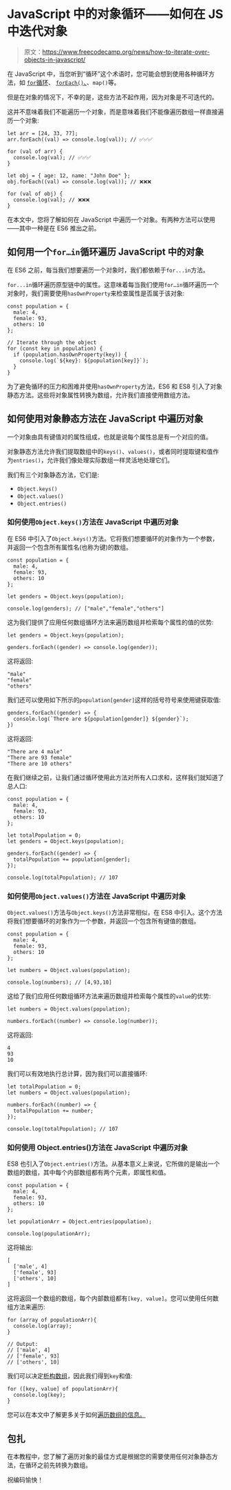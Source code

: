 # JavaScript 中的对象循环——如何在 JS 中迭代对象

> 原文：<https://www.freecodecamp.org/news/how-to-iterate-over-objects-in-javascript/>

在 JavaScript 中，当您听到“循环”这个术语时，您可能会想到使用各种循环方法，如 [`for`循环](https://www.freecodecamp.org/news/javascript-for-loops/)、 [`forEach()`、](https://www.freecodecamp.org/news/javascript-foreach-js-array-for-each-example/)、`map()`等。

但是在对象的情况下，不幸的是，这些方法不起作用，因为对象是不可迭代的。

这并不意味着我们不能遍历一个对象，而是意味着我们不能像遍历数组一样直接遍历一个对象:

```
let arr = [24, 33, 77];
arr.forEach((val) => console.log(val)); // ✅✅✅

for (val of arr) {
  console.log(val); // ✅✅✅
}

let obj = { age: 12, name: "John Doe" };
obj.forEach((val) => console.log(val)); // ❌❌❌

for (val of obj) {
  console.log(val); // ❌❌❌
} 
```

在本文中，您将了解如何在 JavaScript 中遍历一个对象。有两种方法可以使用——其中一种是在 ES6 推出之前。

## 如何用一个`for…in`循环遍历 JavaScript 中的对象

在 ES6 之前，每当我们想要遍历一个对象时，我们都依赖于`for...in`方法。

`for...in`循环遍历原型链中的属性。这意味着每当我们使用`for…in`循环遍历一个对象时，我们需要使用`hasOwnProperty`来检查属性是否属于该对象:

```
const population = {
  male: 4,
  female: 93,
  others: 10
};

// Iterate through the object
for (const key in population) {
  if (population.hasOwnProperty(key)) {
    console.log(`${key}: ${population[key]}`);
  }
} 
```

为了避免循环的压力和困难并使用`hasOwnProperty`方法，ES6 和 ES8 引入了对象静态方法。这些将对象属性转换为数组，允许我们直接使用数组方法。

## 如何使用对象静态方法在 JavaScript 中遍历对象

一个对象由具有键值对的属性组成，也就是说每个属性总是有一个对应的值。

对象静态方法允许我们提取数组中的`keys()`、`values()`，或者同时提取键和值作为`entries()`，允许我们像处理实际数组一样灵活地处理它们。

我们有三个对象静态方法，它们是:

*   `Object.keys()`
*   `Object.values()`
*   `Object.entries()`

### 如何使用`Object.keys()`方法在 JavaScript 中遍历对象

在 ES6 中引入了`Object.keys()`方法。它将我们想要循环的对象作为一个参数，并返回一个包含所有属性名(也称为键)的数组。

```
const population = {
  male: 4,
  female: 93,
  others: 10
};

let genders = Object.keys(population);

console.log(genders); // ["male","female","others"] 
```

这为我们提供了应用任何数组循环方法来遍历数组并检索每个属性的值的优势:

```
let genders = Object.keys(population);

genders.forEach((gender) => console.log(gender)); 
```

这将返回:

```
"male"
"female"
"others" 
```

我们还可以使用如下所示的`population[gender]`这样的括号符号来使用键获取值:

```
genders.forEach((gender) => {
  console.log(`There are ${population[gender]} ${gender}`);
}) 
```

这将返回:

```
"There are 4 male"
"There are 93 female"
"There are 10 others" 
```

在我们继续之前，让我们通过循环使用此方法对所有人口求和，这样我们就知道了总人口:

```
const population = {
  male: 4,
  female: 93,
  others: 10
};

let totalPopulation = 0;
let genders = Object.keys(population);

genders.forEach((gender) => {
  totalPopulation += population[gender];
});

console.log(totalPopulation); // 107 
```

### 如何使用`Object.values()`方法在 JavaScript 中遍历对象

`Object.values()`方法与`Object.keys()`方法非常相似，在 ES8 中引入。这个方法将我们想要循环的对象作为一个参数，并返回一个包含所有键值的数组。

```
const population = {
  male: 4,
  female: 93,
  others: 10
};

let numbers = Object.values(population);

console.log(numbers); // [4,93,10] 
```

这给了我们应用任何数组循环方法来遍历数组并检索每个属性的`value`的优势:

```
let numbers = Object.values(population);

numbers.forEach((number) => console.log(number)); 
```

这将返回:

```
4
93
10 
```

我们可以有效地执行总计算，因为我们可以直接循环:

```
let totalPopulation = 0;
let numbers = Object.values(population);

numbers.forEach((number) => {
  totalPopulation += number;
});

console.log(totalPopulation); // 107 
```

### 如何使用 Object.entries()方法在 JavaScript 中遍历对象

ES8 也引入了`Object.entries()`方法。从基本意义上来说，它所做的是输出一个数组的数组，其中每个内部数组都有两个元素，即属性和值。

```
const population = {
  male: 4,
  female: 93,
  others: 10
};

let populationArr = Object.entries(population);

console.log(populationArr); 
```

这将输出:

```
[
  ['male', 4]
  ['female', 93]
  ['others', 10]
] 
```

这将返回一个数组的数组，每个内部数组都有`[key, value]`。您可以使用任何数组方法来遍历:

```
for (array of populationArr){
  console.log(array);
}

// Output:
// ['male', 4]
// ['female', 93]
// ['others', 10] 
```

我们可以决定[析构数组](https://www.freecodecamp.org/news/destructuring-patterns-javascript-arrays-and-objects/)，因此我们得到`key`和值:

```
for ([key, value] of populationArr){
  console.log(key);
} 
```

您可以在本文中了解更多关于如何[遍历数组的信息。](https://www.freecodecamp.org/news/how-to-loop-through-an-array-in-javascript-js-iterate-tutorial/)

## 包扎

在本教程中，您了解了遍历对象的最佳方式是根据您的需要使用任何对象静态方法，在循环之前先转换为数组。

祝编码愉快！
